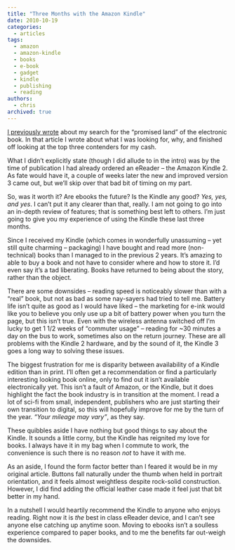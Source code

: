 ```yaml
---
title: "Three Months with the Amazon Kindle"
date: 2010-10-19
categories:
  - articles
tags:
  - amazon
  - amazon-kindle
  - books
  - e-book
  - gadget
  - kindle
  - publishing
  - reading
authors:
  - chris
archived: true
---
```


[I previously wrote](/blog/in-search-of-the-electronic-book/ "In Search of the Electronic Book") about my search for the “promised land” of the electronic book. In that article I wrote about what I was looking for, why, and finished off looking at the top three contenders for my cash.

What I didn’t explicitly state (though I did allude to in the intro) was by the time of publication I had already ordered an eReader – the Amazon Kindle 2. As fate would have it, a couple of weeks later the new and improved version 3 came out, but we’ll skip over that bad bit of timing on my part.

So, was it worth it? Are ebooks the future? Is the Kindle any good? *Yes, yes, and yes*. I can’t put it any clearer than that, really. I am not going to go into an in-depth review of features; that is something best left to others. I’m just going to give you my experience of using the Kindle these last three months.

Since I received my Kindle (which comes in wonderfully unassuming – yet still quite charming – packaging) I have bought and read more (non-technical) books than I managed to in the previous 2 years. It’s amazing to able to buy a book and not have to consider where and how to store it. I’d even say it’s a tad liberating. Books have returned to being about the story, rather than the object.

There are some downsides – reading speed is noticeably slower than with a “real” book, but not as bad as some nay-sayers had tried to tell me. Battery life isn’t quite as good as I would have liked – the marketing for e-ink would like you to believe you only use up a bit of battery power when you turn the page, but this isn’t true. Even with the wireless antenna switched off I’m lucky to get 1 1/2 weeks of “commuter usage” – reading for ~30 minutes a day on the bus to work, sometimes also on the return journey. These are all problems with the Kindle 2 hardware, and by the sound of it, the Kindle 3 goes a long way to solving these issues.

The biggest frustration for me is disparity between availability of a Kindle edition than in print. I’ll often get a recommendation or find a particularly interesting looking book online, only to find out it isn’t available electronically yet. This isn’t a fault of Amazon, or the Kindle, but it does highlight the fact the book industry is in transition at the moment. I read a lot of sci-fi from small, independent, publishers who are just starting their own transition to digital, so this will hopefully improve for me by the turn of the year. *“Your mileage may vary”*, as they say.

These quibbles aside I have nothing but good things to say about the Kindle. It sounds a little corny, but the Kindle has reignited my love for books. I always have it in my bag when I commute to work, the convenience is such there is no reason *not* to have it with me.

As an aside, I found the form factor better than I feared it would be in my original article. Buttons fall naturally under the thumb when held in portrait orientation, and it feels almost weightless despite rock-solid construction. However, I did find adding the official leather case made it feel just that bit better in my hand.

In a nutshell I would heartily recommend the Kindle to anyone who enjoys reading. Right now it is *the* best in class eReader device, and I can’t see anyone else catching up anytime soon. Moving to ebooks isn’t a soulless experience compared to paper books, and to me the benefits far out-weigh the downsides.
